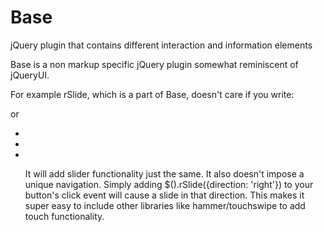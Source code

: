 # Base
jQuery plugin that contains different interaction and information elements

Base is a non markup specific jQuery plugin somewhat reminiscent of jQueryUI.

For example rSlide, which is a part of Base, doesn't care if you write:

<div>
  <div></div>
  <div></div>
  <div></div>
</div>

or
<ul>
  <li></li>
  <li></li>
  <li></li>
</li>

It will add slider functionality just the same. It also doesn't impose a unique navigation. 
Simply adding $().rSlide({direction: 'right'}) to your button's click event will cause a slide in that direction.
This makes it super easy to include other libraries like hammer/touchswipe to add touch functionality.
